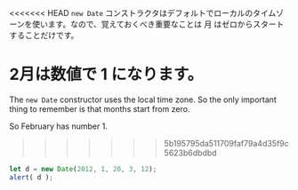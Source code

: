 <<<<<<< HEAD
`new Date` コンストラクタはデフォルトでローカルのタイムゾーンを使います。なので、覚えておくべき重要なことは 月 はゼロからスタートすることだけです。

2月は数値で 1 になります。
=======
The `new Date` constructor uses the local time zone. So the only important thing to remember is that months start from zero.

So February has number 1.
>>>>>>> 5b195795da511709faf79a4d35f9c5623b6dbdbd

```js run
let d = new Date(2012, 1, 20, 3, 12);
alert( d );
```
